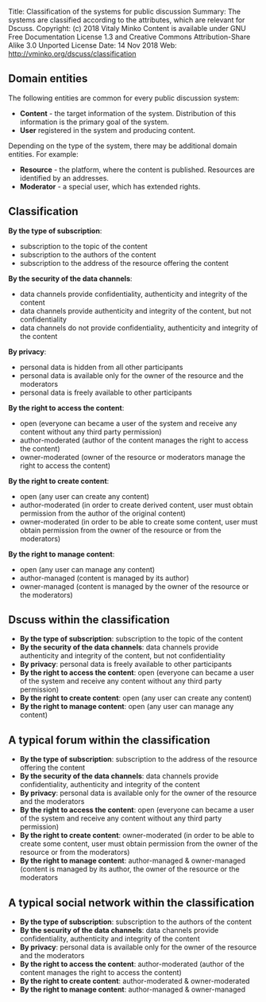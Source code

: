 Title:      Classification of the systems for public discussion
Summary:    The systems are classified according to the attributes, which are
            relevant for Dscuss.
Copyright:  (c) 2018 Vitaly Minko
            Content is available under GNU Free Documentation License 1.3 and
            Creative Commons Attribution-Share Alike 3.0 Unported License
Date:       14 Nov 2018
Web:        http://vminko.org/dscuss/classification


Domain entities
---------------

The following entities are common for every public discussion system:

* __Content__ - the target information of the system. Distribution of this
  information is the primary goal of the system.
* __User__ registered in the system and producing content.

Depending on the type of the system, there may be additional domain entities. For example:

* __Resource__ - the platform, where the content is published. Resources are
  identified by an addresses.
* __Moderator__ - a special user, which has extended rights.


Classification
--------------

__By the type of subscription__:

* subscription to the topic of the content
* subscription to the authors of the content
* subscription to the address of the resource offering the content

__By the security of the data channels__:

* data channels provide confidentiality, authenticity and integrity of the content
* data channels provide authenticity and integrity of the content, but not confidentiality
* data channels do not provide confidentiality, authenticity and integrity of the content

__By privacy__:

* personal data is hidden from all other participants
* personal data is available only for the owner of the resource and the moderators
* personal data is freely available to other participants

__By the right to access the content__:

* open (everyone can became a user of the system and receive any content without
  any third party permission)
* author-moderated (author of the content manages the right to access the
  content)
* owner-moderated (owner of the resource or moderators manage the right to
  access the content)

__By the right to create content__:

* open (any user can create any content) 
* author-moderated (in order to create derived content, user must obtain
  permission from the author of the original content)
* owner-moderated (in order to be able to create some content, user must obtain
  permission from the owner of the resource or from the moderators)

__By the right to manage content__:

* open (any user can manage any content)
* author-managed (content is managed by its author)
* owner-managed (content is managed by the owner of the resource or the
  moderators)


Dscuss within the classification
--------------------------------

* __By the type of subscription__:  subscription to the topic of the content
* __By the security of the data channels__:  data channels provide authenticity
  and integrity of the content, but not confidentiality
* __By privacy__: personal data is freely available to other participants
* __By the right to access the content__: open (everyone can became a user of
  the system and receive any content without any third party permission)
* __By the right to create content__: open (any user can create any content) 
* __By the right to manage content__: open (any user can manage any content)


A typical forum within the classification
-----------------------------------------

* __By the type of subscription__: subscription to the address of the resource
  offering the content
* __By the security of the data channels__: data channels provide
  confidentiality, authenticity and integrity of the content
* __By privacy__: personal data is available only for the owner of the resource
  and the moderators
* __By the right to access the content__: open (everyone can became a user of
  the system and receive any content without any third party permission)
* __By the right to create content__:  owner-moderated (in order to be able to
  create some content, user must obtain permission from the owner of the resource
  or from the moderators)
* __By the right to manage content__: author-managed &amp; owner-managed
  (content is managed by its author, the owner of the resource or the moderators


A typical social network within the classification
--------------------------------------------------

* __By the type of subscription__: subscription to the authors of the content
* __By the security of the data channels__: data channels provide
  confidentiality, authenticity and integrity of the content
* __By privacy__: personal data is available only for the owner of the resource
  and the moderators
* __By the right to access the content__: author-moderated (author of the
  content manages the right to access the content)
* __By the right to create content__: author-moderated &amp; owner-moderated
* __By the right to manage content__: author-managed &amp; owner-managed

